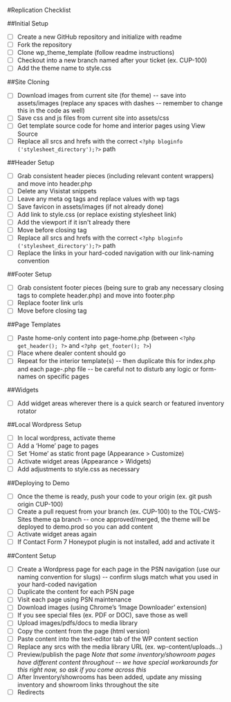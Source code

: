 #Replication Checklist

##Initial Setup
- [ ] Create a new GitHub repository and initialize with readme
- [ ] Fork the repository
- [ ] Clone wp_theme_template (follow readme instructions)
- [ ] Checkout into a new branch named after your ticket (ex. CUP-100)
- [ ] Add the theme name to style.css

##Site Cloning
- [ ] Download images from current site (for theme) -- save into assets/images (replace any spaces with dashes -- remember to change this in the code as well)
- [ ] Save css and js files from current site into assets/css
- [ ] Get template source code for home and interior pages using View Source
- [ ] Replace all srcs and hrefs with the correct `<?php bloginfo ('stylesheet_directory');?>` path

##Header Setup
- [ ] Grab consistent header pieces (including relevant content wrappers) and move into header.php
- [ ] Delete any Visistat snippets
- [ ] Leave any meta og tags and replace values with wp tags
- [ ] Save favicon in assets/images (if not already done)
- [ ] Add link to style.css (or replace existing stylesheet link)
- [ ] Add the viewport if it isn't already there
- [ ] Move <?php wp_head();?> before closing </head> tag
- [ ] Replace all srcs and hrefs with the correct `<?php bloginfo ('stylesheet_directory');?>` path
- [ ] Replace the links in your hard-coded navigation with our link-naming convention

##Footer Setup
- [ ] Grab consistent footer pieces (being sure to grab any necessary closing tags to complete header.php) and move into footer.php
- [ ] Replace footer link urls
- [ ] Move <?php wp_footer();?> before closing </body> tag

##Page Templates
- [ ] Paste home-only content into page-home.php (between `<?php get_header(); ?>` and `<?php get_footer(); ?>`)
- [ ] Place <?php do_action( 'cws_content' ); ?> where dealer content should go
- [ ] Repeat for the interior template(s) -- then duplicate this for index.php and each page-.php file -- be careful not to disturb any logic or form-names on specific pages

##Widgets
- [ ] Add widget areas wherever there is a quick search or featured inventory rotator

##Local Wordpress Setup
- [ ] In local wordpress, activate theme
- [ ] Add a ‘Home’ page to pages
- [ ] Set ‘Home’ as static front page (Appearance > Customize)
- [ ] Activate widget areas (Appearance > Widgets)
- [ ] Add adjustments to style.css as necessary

##Deploying to Demo
- [ ] Once the theme is ready, push your code to your origin (ex. git push origin CUP-100)
- [ ] Create a pull request from your branch (ex. CUP-100) to the TOL-CWS-Sites theme qa branch -- once approved/merged, the theme will be deployed to demo.prod so you can add content
- [ ] Activate widget areas again
- [ ] If Contact Form 7 Honeypot plugin is not installed, add and activate it

##Content Setup
- [ ] Create a Wordpress page for each page in the PSN navigation (use our naming convention for slugs) -- confirm slugs match what you used in your hard-coded navigation
- [ ] Duplicate the content for each PSN page
- [ ] Visit each page using PSN maintenance
- [ ] Download images (using Chrome’s ‘Image Downloader’ extension)
- [ ] If you see special files (ex. PDF or DOC), save those as well
- [ ] Upload images/pdfs/docs to media library
- [ ] Copy the content from the page (html version)
- [ ] Paste content into the text-editor tab of the WP content section
- [ ] Replace any srcs with the media library URL (ex. wp-content/uploads…)
- [ ] Preview/publish the page
*Note that some inventory/showroom pages have different content throughout -- we have special workarounds for this right now, so ask if you come across this*
- [ ] After Inventory/showrooms has been added, update any missing inventory and showroom links throughout the site
- [ ] Redirects
